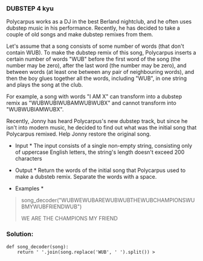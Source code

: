 ### DUBSTEP 4 kyu

Polycarpus works as a DJ in the best Berland nightclub, and he often uses dubstep music in his performance. Recently, he has decided to take a couple of old songs and make dubstep remixes from them.

Let's assume that a song consists of some number of words (that don't contain WUB). To make the dubstep remix of this song, Polycarpus inserts a certain number of words "WUB" before the first word of the song (the number may be zero), after the last word (the number may be zero), and between words (at least one between any pair of neighbouring words), and then the boy glues together all the words, including "WUB", in one string and plays the song at the club.

For example, a song with words "I AM X" can transform into a dubstep remix as "WUBWUBIWUBAMWUBWUBX" and cannot transform into "WUBWUBIAMWUBX".

Recently, Jonny has heard Polycarpus's new dubstep track, but since he isn't into modern music, he decided to find out what was the initial song that Polycarpus remixed. Help Jonny restore the original song.

* Input *
The input consists of a single non-empty string, consisting only of uppercase English letters, the string's length doesn't exceed 200 characters

* Output *
Return the words of the initial song that Polycarpus used to make a dubsteb remix. Separate the words with a space.

* Examples *
> song_decoder("WUBWEWUBAREWUBWUBTHEWUBCHAMPIONSWUBMYWUBFRIENDWUB")
>
> WE ARE THE CHAMPIONS MY FRIEND

### Solution:

    def song_decoder(song):
        return ' '.join(song.replace('WUB', ' ').split()) >
